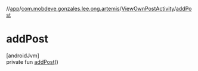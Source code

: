 //[app](../../../index.md)/[com.mobdeve.gonzales.lee.ong.artemis](../index.md)/[ViewOwnPostActivity](index.md)/[addPost](add-post.md)

# addPost

[androidJvm]\
private fun [addPost](add-post.md)()
